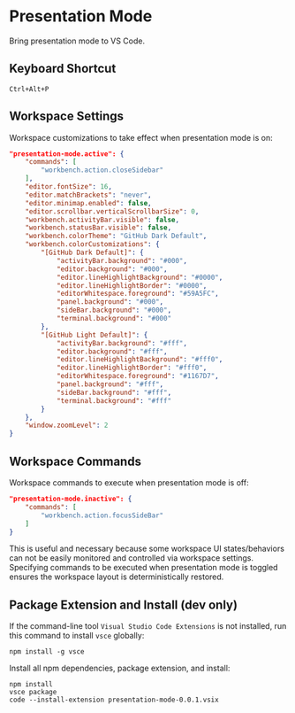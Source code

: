 # Presentation Mode

Bring presentation mode to VS Code.

## Keyboard Shortcut

`Ctrl+Alt+P`

## Workspace Settings

Workspace customizations to take effect when presentation mode is on:

```json
"presentation-mode.active": {
    "commands": [
        "workbench.action.closeSidebar"
    ],
    "editor.fontSize": 16,
    "editor.matchBrackets": "never",
    "editor.minimap.enabled": false,
    "editor.scrollbar.verticalScrollbarSize": 0,
    "workbench.activityBar.visible": false,
    "workbench.statusBar.visible": false,
    "workbench.colorTheme": "GitHub Dark Default",
    "workbench.colorCustomizations": {
        "[GitHub Dark Default]": {
            "activityBar.background": "#000",
            "editor.background": "#000",
            "editor.lineHighlightBackground": "#0000",
            "editor.lineHighlightBorder": "#0000",
            "editorWhitespace.foreground": "#59A5FC",
            "panel.background": "#000",
            "sideBar.background": "#000",
            "terminal.background": "#000"
        },
        "[GitHub Light Default]": {
            "activityBar.background": "#fff",
            "editor.background": "#fff",
            "editor.lineHighlightBackground": "#fff0",
            "editor.lineHighlightBorder": "#fff0",
            "editorWhitespace.foreground": "#1167D7",
            "panel.background": "#fff",
            "sideBar.background": "#fff",
            "terminal.background": "#fff"
        }
    },
    "window.zoomLevel": 2
}
```

## Workspace Commands

Workspace commands to execute when presentation mode is off:

```json
"presentation-mode.inactive": {
    "commands": [
        "workbench.action.focusSideBar"
    ]
}
```

This is useful and necessary because some workspace UI states/behaviors can not be easily monitored and controlled via workspace settings. Specifying commands to be executed when presentation mode is toggled ensures the workspace layout is deterministically restored.

## Package Extension and Install (dev only)

If the command-line tool `Visual Studio Code Extensions` is not installed, run this command to install `vsce` globally:
```
npm install -g vsce
```
Install all npm dependencies, package extension, and install:
```
npm install
vsce package
code --install-extension presentation-mode-0.0.1.vsix
```
